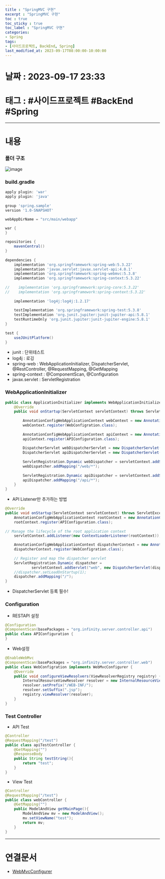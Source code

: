 ```yaml
---
title : "SpringMVC 구현"
excerpt : "SpringMVC 구현"
toc : true
toc_sticky : true
toc_label : "SpringMVC 구현"
categories:
- Spring
tags:
- [사이드프로젝트, BackEnd, Spring]
last_modified_at: 2023-09-17T08:00:00-10:00:00
---
```


# 날짜 : 2023-09-17 23:33

# 태그 : #사이드프로젝트 #BackEnd #Spring
---

# 내용

### 폴더 구조
  
![image](../../assets/images/SpringMVCDirectoryStructure.png)

### build.gradle

```Groovy
apply plugin: 'war'  
apply plugin: 'java'  
  
group 'spring.sample'  
version '1.0-SNAPSHOT'  

webAppDirName = "src/main/webapp"

war {  
}  
  
repositories {  
    mavenCentral()  
}  
  
dependencies {  
    implementation 'org.springframework:spring-web:5.3.22'  
    implementation 'javax.servlet:javax.servlet-api:4.0.1'  
    implementation 'org.springframework:spring-webmvc:5.3.8'  
    implementation 'org.springframework:spring-context:5.3.22'  
  
//    implementation 'org.springframework:spring-core:5.3.22'  
//    implementation 'org.springframework:spring-context:5.3.22'  
  
    implementation 'log4j:log4j:1.2.17'  
  
    testImplementation 'org.springframework:spring-test:5.3.8'  
    testImplementation 'org.junit.jupiter:junit-jupiter-api:5.8.1'  
    testRuntimeOnly 'org.junit.jupiter:junit-jupiter-engine:5.8.1'  
}  
  
test {  
    useJUnitPlatform()  
}
```

- junit : 단위테스트
- log4j : 로깅
- spring-web : WebApplicationInitializer, DispatcherServlet, @RestController, @RequestMapping, @GetMapping
- spring-context : @ComponentScan, @Configuration
- javax.servlet : ServletRegistration

### WebApplicationInitializer

```JAVA
public class ApplicationInitializer implements WebApplicationInitializer {  
    @Override  
    public void onStartup(ServletContext servletContext) throws ServletException {  
  
        AnnotationConfigWebApplicationContext webContext = new AnnotationConfigWebApplicationContext();  
        webContext.register(WebConfigration.class);  
  
        AnnotationConfigWebApplicationContext apiContext = new AnnotationConfigWebApplicationContext();  
        apiContext.register(APIConfiguration.class);  
  
        DispatcherServlet webDispatcherServlet = new DispatcherServlet(webContext);  
        DispatcherServlet apiDispatcherServlet = new DispatcherServlet(apiContext);  
  
        ServletRegistration.Dynamic webDispatcher = servletContext.addServlet("webDispatcher", webDispatcherServlet);  
        webDispatcher.addMapping("/web/*");  
  
        ServletRegistration.Dynamic apiDispatcher = servletContext.addServlet("apiDispatcher", apiDispatcherServlet);  
        apiDispatcher.addMapping("/api/*");  
    }  
}
```

- API Listener만 추가하는 방법

```java
@Override  
public void onStartup(ServletContext servletContext) throws ServletException {  
    AnnotationConfigWebApplicationContext rootContext = new AnnotationConfigWebApplicationContext();  
	rootContext.register(APIConfiguration.class);  
  
// Manage the lifecycle of the root application context  
	servletContext.addListener(new ContextLoaderListener(rootContext));

	AnnotationConfigWebApplicationContext dispatcherContext = new AnnotationConfigWebApplicationContext();  
	dispatcherContext.register(WebConfigration.class);  
	  
	// Register and map the dispatcher servlet  
	ServletRegistration.Dynamic dispatcher =  
	        servletContext.addServlet("web", new DispatcherServlet(dispatcherContext));  
	//dispatcher.setLoadOnStartup(1);  
	dispatcher.addMapping("/");
}
```

- DispatcherServlet 등록 필수!

### Configuration
- RESTAPI 설정

```JAVA
@Configuration  
@ComponentScan(basePackages = "org.infinity.server.controller.api")  
public class APIConfiguration {  
}
```

- Web설정

```java
@EnableWebMvc  
@ComponentScan(basePackages = "org.infinity.server.controller.web")  
public class WebConfigration implements WebMvcConfigurer {  
    @Override  
    public void configureViewResolvers(ViewResolverRegistry registry) {  
        InternalResourceViewResolver resolver = new InternalResourceViewResolver();  
        resolver.setPrefix("/WEB-INF/");  
        resolver.setSuffix(".jsp");  
        registry.viewResolver(resolver);  
    }  
}
```

### Test Controller
- API Test

```java
@Controller  
@RequestMapping("/test")  
public class apiTestController {  
    @GetMapping("")  
    @ResponseBody  
    public String testString(){  
        return "test";  
    }  
}
```

- View Test

```java
@Controller  
@RequestMapping("/test")  
public class webController {  
    @GetMapping("")  
    public ModelAndView getMainPage(){  
        ModelAndView mv = new ModelAndView();  
        mv.setViewName("test");  
        return mv;  
    }  
}
```

---

# 연결문서
- [WebMvcConfigurer](../../spring/spring-WebMvcConfigurer)

